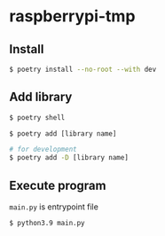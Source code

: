 # raspberrypi-tmp

## Install

```sh
$ poetry install --no-root --with dev
```

## Add library

```sh
$ poetry shell

$ poetry add [library name]

# for development
$ poetry add -D [library name]
```

## Execute program

`main.py` is entrypoint file

```sh
$ python3.9 main.py
```
